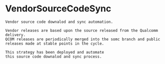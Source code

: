# VendorSourceCodeSync

    Vendor source code downalod and sync automation.

    Vendor releases are based upon the source released from the Qualcomm
    delivery.
    QCOM releases are periodically merged into the somc branch and public
    releases made at stable points in the cycle. 
    
    This strategy has been deployed and automate
    this source code downalod and sync process.
